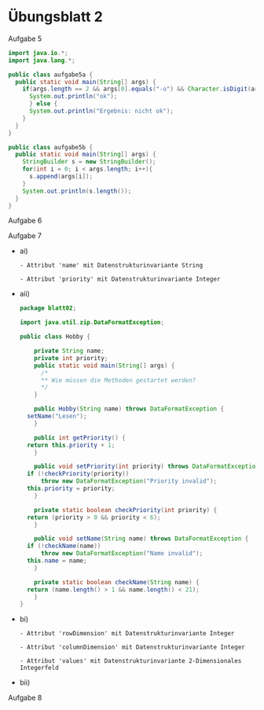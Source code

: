 Übungsblatt 2
==============

Aufgabe 5

```java
import java.io.*;
import java.lang.*;

public class aufgabe5a {
  public static void main(String[] args) {
    if(args.length == 2 && args[0].equals("-o") && Character.isDigit(args[1].charAt(0))) {
      System.out.println("ok");
      } else {
      System.out.println("Ergebnis: nicht ok");
    }
  }
}

```
```java
public class aufgabe5b {
  public static void main(String[] args) {
    StringBuilder s = new StringBuilder();
    for(int i = 0; i < args.length; i++){
      s.append(args[i]);
    }
    System.out.println(s.length());
  }
}
```

Aufgabe 6

Aufgabe 7

- ai)

      - Attribut 'name' mit Datenstrukturinvariante String

      - Attribut 'priority' mit Datenstrukturinvariante Integer

- aii)

  ```java
  package blatt02;

  import java.util.zip.DataFormatException;

  public class Hobby {

      private String name;
      private int priority;
      public static void main(String[] args) {
        /*
        ** Wie müssen die Methoden gestartet werden?
        */
      }

      public Hobby(String name) throws DataFormatException {
    setName("Lesen");
      }

      public int getPriority() {
    return this.priority + 1;
      }

      public void setPriority(int priority) throws DataFormatException {
    if (!checkPriority(priority))
        throw new DataFormatException("Priority invalid");
    this.priority = priority;
      }

      private static boolean checkPriority(int priority) {
    return (priority > 0 && priority < 6);
      }

      public void setName(String name) throws DataFormatException {
    if (!checkName(name))
        throw new DataFormatException("Name invalid");
    this.name = name;
      }

      private static boolean checkName(String name) {
    return (name.length() > 1 && name.length() < 21);
      }
  }
  ```

- bi)

      - Attribut 'rowDimension' mit Datenstrukturinvariante Integer

      - Attribut 'columnDimension' mit Datenstrukturinvariante Integer

      - Attribut 'values' mit Datenstrukturinvariante 2-Dimensionales Integerfeld

- bii)






Aufgabe 8
